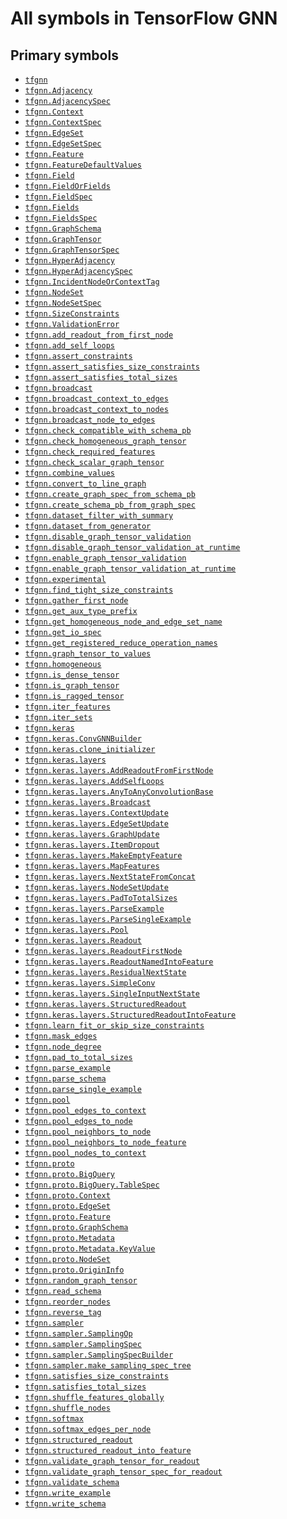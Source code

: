 # All symbols in TensorFlow GNN

<!-- Insert buttons and diff -->

## Primary symbols

*   <a href="../tfgnn.md"><code>tfgnn</code></a>
*   <a href="../tfgnn/Adjacency.md"><code>tfgnn.Adjacency</code></a>
*   <a href="../tfgnn/AdjacencySpec.md"><code>tfgnn.AdjacencySpec</code></a>
*   <a href="../tfgnn/Context.md"><code>tfgnn.Context</code></a>
*   <a href="../tfgnn/ContextSpec.md"><code>tfgnn.ContextSpec</code></a>
*   <a href="../tfgnn/EdgeSet.md"><code>tfgnn.EdgeSet</code></a>
*   <a href="../tfgnn/EdgeSetSpec.md"><code>tfgnn.EdgeSetSpec</code></a>
*   <a href="../tfgnn/proto/Feature.md"><code>tfgnn.Feature</code></a>
*   <a href="../tfgnn/FeatureDefaultValues.md"><code>tfgnn.FeatureDefaultValues</code></a>
*   <a href="../tfgnn/Field.md"><code>tfgnn.Field</code></a>
*   <a href="../tfgnn/FieldOrFields.md"><code>tfgnn.FieldOrFields</code></a>
*   <a href="../tfgnn/FieldSpec.md"><code>tfgnn.FieldSpec</code></a>
*   <a href="../tfgnn/Fields.md"><code>tfgnn.Fields</code></a>
*   <a href="../tfgnn/FieldsSpec.md"><code>tfgnn.FieldsSpec</code></a>
*   <a href="../tfgnn/proto/GraphSchema.md"><code>tfgnn.GraphSchema</code></a>
*   <a href="../tfgnn/GraphTensor.md"><code>tfgnn.GraphTensor</code></a>
*   <a href="../tfgnn/GraphTensorSpec.md"><code>tfgnn.GraphTensorSpec</code></a>
*   <a href="../tfgnn/HyperAdjacency.md"><code>tfgnn.HyperAdjacency</code></a>
*   <a href="../tfgnn/HyperAdjacencySpec.md"><code>tfgnn.HyperAdjacencySpec</code></a>
*   <a href="../tfgnn/IncidentNodeOrContextTag.md"><code>tfgnn.IncidentNodeOrContextTag</code></a>
*   <a href="../tfgnn/NodeSet.md"><code>tfgnn.NodeSet</code></a>
*   <a href="../tfgnn/NodeSetSpec.md"><code>tfgnn.NodeSetSpec</code></a>
*   <a href="../tfgnn/SizeConstraints.md"><code>tfgnn.SizeConstraints</code></a>
*   <a href="../tfgnn/ValidationError.md"><code>tfgnn.ValidationError</code></a>
*   <a href="../tfgnn/add_readout_from_first_node.md"><code>tfgnn.add_readout_from_first_node</code></a>
*   <a href="../tfgnn/add_self_loops.md"><code>tfgnn.add_self_loops</code></a>
*   <a href="../tfgnn/assert_constraints.md"><code>tfgnn.assert_constraints</code></a>
*   <a href="../tfgnn/assert_satisfies_size_constraints.md"><code>tfgnn.assert_satisfies_size_constraints</code></a>
*   <a href="../tfgnn/assert_satisfies_size_constraints.md"><code>tfgnn.assert_satisfies_total_sizes</code></a>
*   <a href="../tfgnn/broadcast.md"><code>tfgnn.broadcast</code></a>
*   <a href="../tfgnn/broadcast_context_to_edges.md"><code>tfgnn.broadcast_context_to_edges</code></a>
*   <a href="../tfgnn/broadcast_context_to_nodes.md"><code>tfgnn.broadcast_context_to_nodes</code></a>
*   <a href="../tfgnn/broadcast_node_to_edges.md"><code>tfgnn.broadcast_node_to_edges</code></a>
*   <a href="../tfgnn/check_compatible_with_schema_pb.md"><code>tfgnn.check_compatible_with_schema_pb</code></a>
*   <a href="../tfgnn/check_homogeneous_graph_tensor.md"><code>tfgnn.check_homogeneous_graph_tensor</code></a>
*   <a href="../tfgnn/check_required_features.md"><code>tfgnn.check_required_features</code></a>
*   <a href="../tfgnn/check_scalar_graph_tensor.md"><code>tfgnn.check_scalar_graph_tensor</code></a>
*   <a href="../tfgnn/combine_values.md"><code>tfgnn.combine_values</code></a>
*   <a href="../tfgnn/convert_to_line_graph.md"><code>tfgnn.convert_to_line_graph</code></a>
*   <a href="../tfgnn/create_graph_spec_from_schema_pb.md"><code>tfgnn.create_graph_spec_from_schema_pb</code></a>
*   <a href="../tfgnn/create_schema_pb_from_graph_spec.md"><code>tfgnn.create_schema_pb_from_graph_spec</code></a>
*   <a href="../tfgnn/dataset_filter_with_summary.md"><code>tfgnn.dataset_filter_with_summary</code></a>
*   <a href="../tfgnn/dataset_from_generator.md"><code>tfgnn.dataset_from_generator</code></a>
*   <a href="../tfgnn/disable_graph_tensor_validation.md"><code>tfgnn.disable_graph_tensor_validation</code></a>
*   <a href="../tfgnn/disable_graph_tensor_validation_at_runtime.md"><code>tfgnn.disable_graph_tensor_validation_at_runtime</code></a>
*   <a href="../tfgnn/enable_graph_tensor_validation.md"><code>tfgnn.enable_graph_tensor_validation</code></a>
*   <a href="../tfgnn/enable_graph_tensor_validation_at_runtime.md"><code>tfgnn.enable_graph_tensor_validation_at_runtime</code></a>
*   <a href="../tfgnn/experimental.md"><code>tfgnn.experimental</code></a>
*   <a href="../tfgnn/find_tight_size_constraints.md"><code>tfgnn.find_tight_size_constraints</code></a>
*   <a href="../tfgnn/gather_first_node.md"><code>tfgnn.gather_first_node</code></a>
*   <a href="../tfgnn/get_aux_type_prefix.md"><code>tfgnn.get_aux_type_prefix</code></a>
*   <a href="../tfgnn/get_homogeneous_node_and_edge_set_name.md"><code>tfgnn.get_homogeneous_node_and_edge_set_name</code></a>
*   <a href="../tfgnn/get_io_spec.md"><code>tfgnn.get_io_spec</code></a>
*   <a href="../tfgnn/get_registered_reduce_operation_names.md"><code>tfgnn.get_registered_reduce_operation_names</code></a>
*   <a href="../tfgnn/graph_tensor_to_values.md"><code>tfgnn.graph_tensor_to_values</code></a>
*   <a href="../tfgnn/homogeneous.md"><code>tfgnn.homogeneous</code></a>
*   <a href="../tfgnn/is_dense_tensor.md"><code>tfgnn.is_dense_tensor</code></a>
*   <a href="../tfgnn/is_graph_tensor.md"><code>tfgnn.is_graph_tensor</code></a>
*   <a href="../tfgnn/is_ragged_tensor.md"><code>tfgnn.is_ragged_tensor</code></a>
*   <a href="../tfgnn/iter_features.md"><code>tfgnn.iter_features</code></a>
*   <a href="../tfgnn/iter_sets.md"><code>tfgnn.iter_sets</code></a>
*   <a href="../tfgnn/keras.md"><code>tfgnn.keras</code></a>
*   <a href="../tfgnn/keras/ConvGNNBuilder.md"><code>tfgnn.keras.ConvGNNBuilder</code></a>
*   <a href="../tfgnn/keras/clone_initializer.md"><code>tfgnn.keras.clone_initializer</code></a>
*   <a href="../tfgnn/keras/layers.md"><code>tfgnn.keras.layers</code></a>
*   <a href="../tfgnn/keras/layers/AddReadoutFromFirstNode.md"><code>tfgnn.keras.layers.AddReadoutFromFirstNode</code></a>
*   <a href="../tfgnn/keras/layers/AddSelfLoops.md"><code>tfgnn.keras.layers.AddSelfLoops</code></a>
*   <a href="../tfgnn/keras/layers/AnyToAnyConvolutionBase.md"><code>tfgnn.keras.layers.AnyToAnyConvolutionBase</code></a>
*   <a href="../tfgnn/keras/layers/Broadcast.md"><code>tfgnn.keras.layers.Broadcast</code></a>
*   <a href="../tfgnn/keras/layers/ContextUpdate.md"><code>tfgnn.keras.layers.ContextUpdate</code></a>
*   <a href="../tfgnn/keras/layers/EdgeSetUpdate.md"><code>tfgnn.keras.layers.EdgeSetUpdate</code></a>
*   <a href="../tfgnn/keras/layers/GraphUpdate.md"><code>tfgnn.keras.layers.GraphUpdate</code></a>
*   <a href="../tfgnn/keras/layers/ItemDropout.md"><code>tfgnn.keras.layers.ItemDropout</code></a>
*   <a href="../tfgnn/keras/layers/MakeEmptyFeature.md"><code>tfgnn.keras.layers.MakeEmptyFeature</code></a>
*   <a href="../tfgnn/keras/layers/MapFeatures.md"><code>tfgnn.keras.layers.MapFeatures</code></a>
*   <a href="../tfgnn/keras/layers/NextStateFromConcat.md"><code>tfgnn.keras.layers.NextStateFromConcat</code></a>
*   <a href="../tfgnn/keras/layers/NodeSetUpdate.md"><code>tfgnn.keras.layers.NodeSetUpdate</code></a>
*   <a href="../tfgnn/keras/layers/PadToTotalSizes.md"><code>tfgnn.keras.layers.PadToTotalSizes</code></a>
*   <a href="../tfgnn/keras/layers/ParseExample.md"><code>tfgnn.keras.layers.ParseExample</code></a>
*   <a href="../tfgnn/keras/layers/ParseSingleExample.md"><code>tfgnn.keras.layers.ParseSingleExample</code></a>
*   <a href="../tfgnn/keras/layers/Pool.md"><code>tfgnn.keras.layers.Pool</code></a>
*   <a href="../tfgnn/keras/layers/Readout.md"><code>tfgnn.keras.layers.Readout</code></a>
*   <a href="../tfgnn/keras/layers/ReadoutFirstNode.md"><code>tfgnn.keras.layers.ReadoutFirstNode</code></a>
*   <a href="../tfgnn/keras/layers/ReadoutNamedIntoFeature.md"><code>tfgnn.keras.layers.ReadoutNamedIntoFeature</code></a>
*   <a href="../tfgnn/keras/layers/ResidualNextState.md"><code>tfgnn.keras.layers.ResidualNextState</code></a>
*   <a href="../tfgnn/keras/layers/SimpleConv.md"><code>tfgnn.keras.layers.SimpleConv</code></a>
*   <a href="../tfgnn/keras/layers/SingleInputNextState.md"><code>tfgnn.keras.layers.SingleInputNextState</code></a>
*   <a href="../tfgnn/keras/layers/StructuredReadout.md"><code>tfgnn.keras.layers.StructuredReadout</code></a>
*   <a href="../tfgnn/keras/layers/ReadoutNamedIntoFeature.md"><code>tfgnn.keras.layers.StructuredReadoutIntoFeature</code></a>
*   <a href="../tfgnn/learn_fit_or_skip_size_constraints.md"><code>tfgnn.learn_fit_or_skip_size_constraints</code></a>
*   <a href="../tfgnn/mask_edges.md"><code>tfgnn.mask_edges</code></a>
*   <a href="../tfgnn/node_degree.md"><code>tfgnn.node_degree</code></a>
*   <a href="../tfgnn/pad_to_total_sizes.md"><code>tfgnn.pad_to_total_sizes</code></a>
*   <a href="../tfgnn/parse_example.md"><code>tfgnn.parse_example</code></a>
*   <a href="../tfgnn/parse_schema.md"><code>tfgnn.parse_schema</code></a>
*   <a href="../tfgnn/parse_single_example.md"><code>tfgnn.parse_single_example</code></a>
*   <a href="../tfgnn/pool.md"><code>tfgnn.pool</code></a>
*   <a href="../tfgnn/pool_edges_to_context.md"><code>tfgnn.pool_edges_to_context</code></a>
*   <a href="../tfgnn/pool_edges_to_node.md"><code>tfgnn.pool_edges_to_node</code></a>
*   <a href="../tfgnn/pool_neighbors_to_node.md"><code>tfgnn.pool_neighbors_to_node</code></a>
*   <a href="../tfgnn/pool_neighbors_to_node_feature.md"><code>tfgnn.pool_neighbors_to_node_feature</code></a>
*   <a href="../tfgnn/pool_nodes_to_context.md"><code>tfgnn.pool_nodes_to_context</code></a>
*   <a href="../tfgnn/proto.md"><code>tfgnn.proto</code></a>
*   <a href="../tfgnn/proto/BigQuery.md"><code>tfgnn.proto.BigQuery</code></a>
*   <a href="../tfgnn/proto/BigQuery/TableSpec.md"><code>tfgnn.proto.BigQuery.TableSpec</code></a>
*   <a href="../tfgnn/proto/Context.md"><code>tfgnn.proto.Context</code></a>
*   <a href="../tfgnn/proto/EdgeSet.md"><code>tfgnn.proto.EdgeSet</code></a>
*   <a href="../tfgnn/proto/Feature.md"><code>tfgnn.proto.Feature</code></a>
*   <a href="../tfgnn/proto/GraphSchema.md"><code>tfgnn.proto.GraphSchema</code></a>
*   <a href="../tfgnn/proto/Metadata.md"><code>tfgnn.proto.Metadata</code></a>
*   <a href="../tfgnn/proto/Metadata/KeyValue.md"><code>tfgnn.proto.Metadata.KeyValue</code></a>
*   <a href="../tfgnn/proto/NodeSet.md"><code>tfgnn.proto.NodeSet</code></a>
*   <a href="../tfgnn/proto/OriginInfo.md"><code>tfgnn.proto.OriginInfo</code></a>
*   <a href="../tfgnn/random_graph_tensor.md"><code>tfgnn.random_graph_tensor</code></a>
*   <a href="../tfgnn/read_schema.md"><code>tfgnn.read_schema</code></a>
*   <a href="../tfgnn/reorder_nodes.md"><code>tfgnn.reorder_nodes</code></a>
*   <a href="../tfgnn/reverse_tag.md"><code>tfgnn.reverse_tag</code></a>
*   <a href="../tfgnn/sampler.md"><code>tfgnn.sampler</code></a>
*   <a href="../tfgnn/sampler/SamplingOp.md"><code>tfgnn.sampler.SamplingOp</code></a>
*   <a href="../tfgnn/sampler/SamplingSpec.md"><code>tfgnn.sampler.SamplingSpec</code></a>
*   <a href="../tfgnn/sampler/SamplingSpecBuilder.md"><code>tfgnn.sampler.SamplingSpecBuilder</code></a>
*   <a href="../tfgnn/sampler/make_sampling_spec_tree.md"><code>tfgnn.sampler.make_sampling_spec_tree</code></a>
*   <a href="../tfgnn/satisfies_size_constraints.md"><code>tfgnn.satisfies_size_constraints</code></a>
*   <a href="../tfgnn/satisfies_size_constraints.md"><code>tfgnn.satisfies_total_sizes</code></a>
*   <a href="../tfgnn/shuffle_features_globally.md"><code>tfgnn.shuffle_features_globally</code></a>
*   <a href="../tfgnn/shuffle_nodes.md"><code>tfgnn.shuffle_nodes</code></a>
*   <a href="../tfgnn/softmax.md"><code>tfgnn.softmax</code></a>
*   <a href="../tfgnn/softmax_edges_per_node.md"><code>tfgnn.softmax_edges_per_node</code></a>
*   <a href="../tfgnn/structured_readout.md"><code>tfgnn.structured_readout</code></a>
*   <a href="../tfgnn/structured_readout_into_feature.md"><code>tfgnn.structured_readout_into_feature</code></a>
*   <a href="../tfgnn/validate_graph_tensor_for_readout.md"><code>tfgnn.validate_graph_tensor_for_readout</code></a>
*   <a href="../tfgnn/validate_graph_tensor_spec_for_readout.md"><code>tfgnn.validate_graph_tensor_spec_for_readout</code></a>
*   <a href="../tfgnn/validate_schema.md"><code>tfgnn.validate_schema</code></a>
*   <a href="../tfgnn/write_example.md"><code>tfgnn.write_example</code></a>
*   <a href="../tfgnn/write_schema.md"><code>tfgnn.write_schema</code></a>
